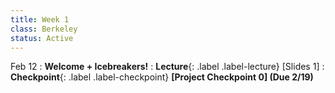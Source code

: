 ```yaml
---
title: Week 1
class: Berkeley
status: Active
---
```


Feb 12
: **Welcome + Icebreakers!**
: **Lecture**{: .label .label-lecture} [Slides 1]
: **Checkpoint**{: .label .label-checkpoint} **[Project Checkpoint 0] (Due 2/19)**
